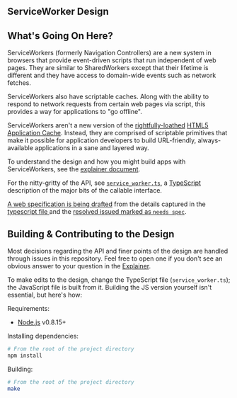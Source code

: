 <h2>ServiceWorker Design</h2>

## What's Going On Here?

ServiceWorkers (formerly Navigation Controllers) are a new system in browsers that provide event-driven scripts that run independent of web pages. They are similar to SharedWorkers except that their lifetime is different and they have access to domain-wide events such as network fetches.

ServiceWorkers also have scriptable caches. Along with the ability to respond to network requests from certain web pages via script, this provides a way for applications to "go offline".

ServiceWorkers aren't a new version of the [rightfully-loathed](http://alistapart.com/article/application-cache-is-a-douchebag) [HTML5 Application Cache](http://www.whatwg.org/specs/web-apps/current-work/multipage/offline.html). Instead, they are comprised of scriptable primitives that make it possible for application developers to build URL-friendly, always-available applications in a sane and layered way.

To understand the design and how you might build apps with ServiceWorkers, see the [explainer document](https://github.com/slightlyoff/ServiceWorker/blob/master/explainer.md).

For the nitty-gritty of the API, see [`service_worker.ts`](https://github.com/slightlyoff/ServiceWorker/blob/master/service_worker.ts), a [TypeScript](http://www.typescriptlang.org/) description of the major bits of the callable interface.

[A web specification is being drafted](https://github.com/slightlyoff/ServiceWorker/blob/master/spec/service_worker/index.html) from the details captured in the [typescript file ](https://github.com/slightlyoff/ServiceWorker/blob/master/service_worker.ts) and the [resolved issued marked as `needs spec`](https://github.com/slightlyoff/ServiceWorker/issues?labels=needs+spec&page=1&state=closed).

## Building & Contributing to the Design

Most decisions regarding the API and finer points of the design are handled through issues in this repository. Feel free to open one if you don't see an obvious answer to your question in the [Explainer](explainer.md).

To make edits to the design, change the TypeScript file (`service_worker.ts`); the JavaScript file is built from it. Building the JS version yourself isn't essential, but here's how:

Requirements:

* [Node.js](http://nodejs.org/) v0.8.15+

Installing dependencies:

```sh
# From the root of the project directory
npm install
```

Building:

```sh
# From the root of the project directory
make
```
